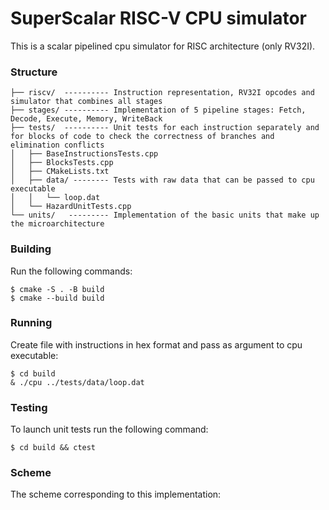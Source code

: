 # SuperScalar RISC-V CPU simulator
This is a scalar pipelined cpu simulator for RISC architecture (only RV32I).
### Structure
```
├── riscv/  ---------- Instruction representation, RV32I opcodes and simulator that combines all stages
├── stages/ ---------- Implementation of 5 pipeline stages: Fetch, Decode, Execute, Memory, WriteBack
├── tests/  ---------- Unit tests for each instruction separately and for blocks of code to check the correctness of branches and elimination conflicts
│   ├── BaseInstructionsTests.cpp
│   ├── BlocksTests.cpp
│   ├── CMakeLists.txt
│   ├── data/ -------- Tests with raw data that can be passed to cpu executable
│   │   └── loop.dat
│   └── HazardUnitTests.cpp
└── units/   --------- Implementation of the basic units that make up the microarchitecture
```
### Building
Run the following commands:
```
$ cmake -S . -B build
$ cmake --build build
```
### Running
Create file with instructions in hex format and pass as argument to cpu executable:
```
$ cd build 
& ./cpu ../tests/data/loop.dat
```
### Testing
To launch unit tests run the following command:
```
$ cd build && ctest
```
### Scheme
The scheme corresponding to this implementation:


